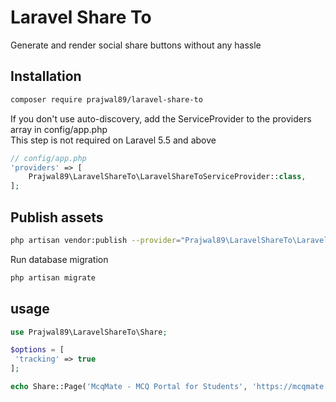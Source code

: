 # Laravel Share To
Generate and render social share buttons without any hassle

## Installation
```bash
composer require prajwal89/laravel-share-to
```

If you don't use auto-discovery, add the ServiceProvider to the providers array in config/app.php\
This step is not required on Laravel 5.5 and above 
```php
// config/app.php
'providers' => [
    Prajwal89\LaravelShareTo\LaravelShareToServiceProvider::class,
];
```

## Publish assets
```bash
php artisan vendor:publish --provider="Prajwal89\LaravelShareTo\LaravelShareToServiceProvider"
```

Run database migration
```bash
php artisan migrate
```


## usage
```php
use Prajwal89\LaravelShareTo\Share;

$options = [
 'tracking' => true
];

echo Share::Page('McqMate - MCQ Portal for Students', 'https://mcqmate.com', $options)->all()->getButtons();

```

